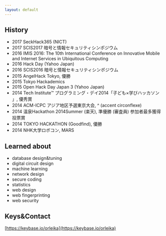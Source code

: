 ```yaml
---
layout: default
---
```


## History

- 2017 SeckHack365 (NICT)
- 2017 SCIS2017 暗号と情報セキュリティシンポジウム
- 2016 IMIS 2016: The 10th International Conference on Innovative Mobile and Internet Services in Ubiquitous Computing
- 2016 Hack Day (Yahoo Japan)
- 2016 SCIS2016 暗号と情報セキュリティシンポジウム
- 2015 AngelHack Tokyo, 優勝
- 2015 Tokyo Hackademics
- 2015 Open Hack Day Japan 3 (Yahoo Japan)
- 2014 Tech Institute™ プログラミング・デイ2014「子ども×学びハッカソン 」, 優秀賞
- 2014 ACM-ICPC アジア地区予選東京大会, ^ (accent circonflexe)
- 2014 温泉Hackathon 2014Summer (楽天), 準優勝 (審査員) 参加者最多獲得投票賞
- 2014 TOKYO HACKATHON (Goodfind), 優勝
- 2014 NHK大学ロボコン, MARS

## Learned about
- database design&tuning
- digital circuit design
- machine learning
- network design
- secure coding
- statistics
- web design
- web fingerprinting
- web security

## Keys&Contact
[https://keybase.io/orleika](https://keybase.io/orleika)
